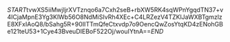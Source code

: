 $START$tvwXS5iiMwjIjrXVTznqo6a7Cxh2seB+rbXW5RK4sqWPnYgqdTN37+v4ICjaMpnE3Yg3KlWb56O8NdMiSIvRh4XEc+C4LRZezV4TZKlJaWXBTgmzlzE8XFxIAoQ8/bSahg5R+90IITTmQfeCtxvdp7o9OencQwZosYtqKD4zENohGBe121teU53+1Cye43BveuDIEBoF522Oj/wouIYtnA==$END$